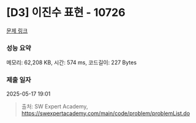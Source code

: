 # [D3] 이진수 표현 - 10726 

[문제 링크](https://swexpertacademy.com/main/code/problem/problemDetail.do?contestProbId=AXRSXf_a9qsDFAXS) 

### 성능 요약

메모리: 62,208 KB, 시간: 574 ms, 코드길이: 227 Bytes

### 제출 일자

2025-05-17 19:01



> 출처: SW Expert Academy, https://swexpertacademy.com/main/code/problem/problemList.do